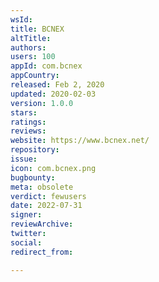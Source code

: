 ```yaml
---
wsId: 
title: BCNEX
altTitle: 
authors: 
users: 100
appId: com.bcnex
appCountry: 
released: Feb 2, 2020
updated: 2020-02-03
version: 1.0.0
stars: 
ratings: 
reviews: 
website: https://www.bcnex.net/
repository: 
issue: 
icon: com.bcnex.png
bugbounty: 
meta: obsolete
verdict: fewusers
date: 2022-07-31
signer: 
reviewArchive: 
twitter: 
social: 
redirect_from: 

---
```


